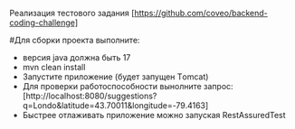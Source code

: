 Реализация тестового задания
[https://github.com/coveo/backend-coding-challenge]

#Для сборки проекта выполните:
* версия java должна быть 17
* mvn clean install
* Запустите приложение (будет запущен Тomcat)
* Для проверки работоспособности вынолните запрос: [http://localhost:8080/suggestions?q=Londo&latitude=43.70011&longitude=-79.4163]
* Быстрее отлаживать приложение можно запуская RestAssuredTest 